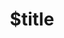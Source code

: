 ---
title: $title
second_title: GroupDocs.Comparison für .NET-API-Referenz
description: $description
type: docs
weight: $weight
url: /de/net/$ref/
---